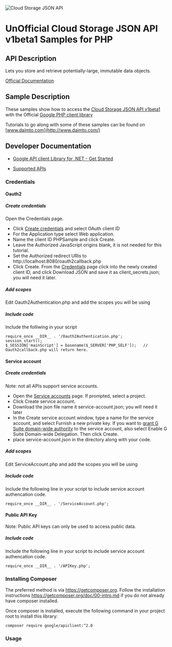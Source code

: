 ﻿![Cloud Storage JSON API](https://www.google.com/images/icons/product/cloud_storage-32.png)

# UnOfficial Cloud Storage JSON API v1beta1 Samples for PHP

## API Description

Lets you store and retrieve potentially-large, immutable data objects.

[Official Documentation](https://developers.google.com/storage/docs/json_api/)

## Sample Description

These samples show how to access the [Cloud Storage JSON API v1beta1](https://developers.google.com/storage/docs/json_api/) with the Official [Google PHP client library](https://github.com/google/google-api-php-client)

Tutorials to go along with some of these samples can be found on [www.daimto.com](http://www.daimto.com/)

## Developer Documentation

* [Google API client Library for .NET - Get Started](https://developers.google.com/api-client-library/dotnet/get_started)

* [Supported APIs](https://developers.google.com/api-client-library/dotnet/apis/)

### Credentials 

#### Oauth2

##### Create credentials

Open the Credentials page.

* Click [Create credentials](https://console.developers.google.com/apis/credentials) and select OAuth client ID
* For the Application type select Web application.
* Name the client ID PHPSample and click Create.
* Leave the Authorized JavaScript origins blank, it is not needed for this tutorial.
* Set the Authorized redirect URIs to http://localhost:8080/oauth2callback.php
* Click Create.
From the [Credentials](https://console.developers.google.com/apis/credentials) page click into the newly created client ID, and click Download JSON and save it as client_secrets.json; you will need it later.

##### Add scopes

Edit Oauth2Authentication.php and add the scopes you will be using

##### Include code

Include the folliwing in your script

```
require_once __DIR__ . '/Oauth2Authentication.php';
session_start();
$_SESSION['mainScript'] = basename($_SERVER['PHP_SELF']);   // Oauth2callback.php will return here.
```

#### Service account

##### Create credentials

Note: not all APIs support service accounts.

* Open the [Service accounts](https://console.developers.google.com/permissions/serviceaccounts) page. If prompted, select a project.
* Click Create service account.
* Download the json file name it service-account.json; you will need it later
* In the Create service account window, type a name for the service account, and select Furnish a new private key. If you want to [grant G Suite domain-wide authority](https://developers.google.com/identity/protocols/OAuth2ServiceAccount#delegatingauthority) to the service account, also select Enable G Suite Domain-wide Delegation. Then click Create.
* place service-account.json in the directory along with your code.

##### Add scopes

Edit ServiceAccount.php and add the scopes you will be using

##### Include code

Include the following line in your script to include service account authencation code.

```
require_once __DIR__ . '/ServiceAccount.php';
```

#### Public API Key

Note: Public API keys can only be used to access public data.


##### Include code

Include the following line in your script to include service account authencation code.

```
require_once __DIR__ . '/APIKey.php';
```

### Installing Composer

The preferred method is via https://getcomposer.org. Follow the installation instructions https://getcomposer.org/doc/00-intro.md 
if you do not already have composer installed.

Once composer is installed, execute the following command in your project root to install this library:

```
composer require google/apiclient:^2.0
```

### Usage


